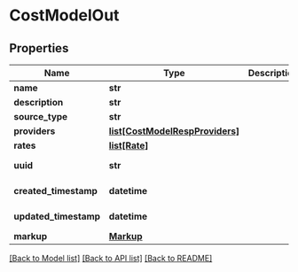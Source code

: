 # CostModelOut

## Properties
Name | Type | Description | Notes
------------ | ------------- | ------------- | -------------
**name** | **str** |  | 
**description** | **str** |  | 
**source_type** | **str** |  | 
**providers** | [**list[CostModelRespProviders]**](CostModelRespProviders.md) |  | [optional] 
**rates** | [**list[Rate]**](Rate.md) |  | [optional] 
**uuid** | **str** |  | [optional] [readonly] 
**created_timestamp** | **datetime** |  | [optional] [readonly] 
**updated_timestamp** | **datetime** |  | [optional] [readonly] 
**markup** | [**Markup**](Markup.md) |  | [optional] 

[[Back to Model list]](../README.md#documentation-for-models) [[Back to API list]](../README.md#documentation-for-api-endpoints) [[Back to README]](../README.md)


